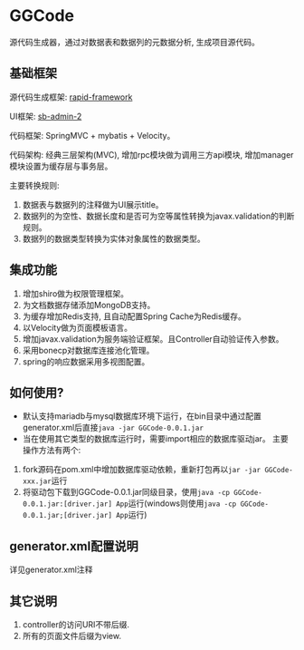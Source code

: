 # GGCode
源代码生成器，通过对数据表和数据列的元数据分析, 生成项目源代码。
## 基础框架
源代码生成框架: [rapid-framework](https://code.google.com/archive/p/rapid-framework/)

UI框架: [sb-admin-2](https://startbootstrap.com/template-overviews/sb-admin-2/) 

代码框架: SpringMVC + mybatis + Velocity。

代码架构: 经典三层架构(MVC), 增加rpc模块做为调用三方api模块, 增加manager模块设置为缓存层与事务层。

主要转换规则:

1. 数据表与数据列的注释做为UI展示title。
2. 数据列的为空性、数据长度和是否可为空等属性转换为javax.validation的判断规则。
3. 数据列的数据类型转换为实体对象属性的数据类型。

## 集成功能
1. 增加shiro做为权限管理框架。
2. 为文档数据存储添加MongoDB支持。
3. 为缓存增加Redis支持, 且自动配置Spring Cache为Redis缓存。
4. 以Velocity做为页面模板语言。
5. 增加javax.validation为服务端验证框架。且Controller自动验证传入参数。
6. 采用bonecp对数据库连接池化管理。
7. spring的响应数据采用多视图配置。

## 如何使用?
* 默认支持mariadb与mysql数据库环境下运行，在bin目录中通过配置generator.xml后直接`java -jar GGCode-0.0.1.jar`
* 当在使用其它类型的数据库运行时，需要import相应的数据库驱动jar。
主要操作方法有两个:
1. fork源码在pom.xml中增加数据库驱动依赖，重新打包再以`jar -jar GGCode-xxx.jar`运行
2. 将驱动包下载到GGCode-0.0.1.jar同级目录，使用`java -cp GGCode-0.0.1.jar:[driver.jar] App`运行(windows则使用`java -cp GGCode-0.0.1.jar;[driver.jar] App`运行)

## generator.xml配置说明
详见generator.xml注释

## 其它说明
1. controller的访问URI不带后缀.
2. 所有的页面文件后缀为view.
